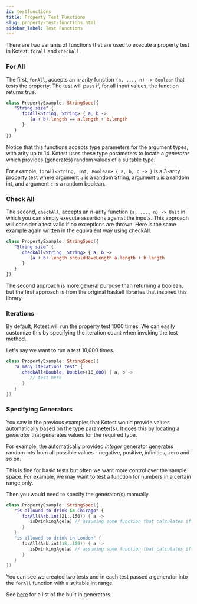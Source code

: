 ```yaml
---
id: testfunctions
title: Property Test Functions
slug: property-test-functions.html
sidebar_label: Test Functions
---
```



There are two variants of functions that are used to execute a property test in Kotest: `forAll` and `checkAll`.

### For All

The first, `forAll`, accepts an n-arity function `(a, ..., n) -> Boolean` that tests the property.
The test will pass if, for all input values, the function returns true.

```kotlin
class PropertyExample: StringSpec({
   "String size" {
      forAll<String, String> { a, b ->
         (a + b).length == a.length + b.length
      }
   }
})
```


Notice that this functions accepts type parameters for the argument types, with arity up to 14.
Kotest uses these type parameters to locate a _generator_ which provides (generates) random values of a suitable type.

For example, `forAll<String, Int, Boolean> { a, b, c -> }` is a 3-arity property test where
argument `a` is a random String, argument `b` is a random int, and argument `c` is a random boolean.



### Check All

The second, `checkAll`, accepts an n-arity function `(a, ..., n) -> Unit` in which you can simply execute assertions against the inputs.
This approach will consider a test valid if no exceptions are thrown.
Here is the same example again written in the equivalent way using checkAll.

```kotlin
class PropertyExample: StringSpec({
   "String size" {
      checkAll<String, String> { a, b ->
         (a + b).length shouldHaveLength a.length + b.length
      }
   }
})
```

The second approach is more general purpose than returning a boolean, but the first approach is from the original
haskell libraries that inspired this library.



### Iterations

By default, Kotest will run the property test 1000 times. We can easily customize this by specifying the iteration count
when invoking the test method.

Let's say we want to run a test 10,000 times.

```kotlin
class PropertyExample: StringSpec({
   "a many iterations test" {
      checkAll<Double, Double>(10_000) { a, b ->
         // test here
      }
   }
})
```




### Specifying Generators

You saw in the previous examples that Kotest would provide values automatically based on the type parameter(s).
It does this by locating a _generator_ that generates values for the required type.

For example, the automatically provided _Integer_ generator generates random ints from all possible values -
negative, positive, infinities, zero and so on.

This is fine for basic tests but often we want more control over the sample space.
For example, we may want to test a function for numbers in a certain range only.

Then you would need to specify the generator(s) manually.

```kotlin
class PropertyExample: StringSpec({
   "is allowed to drink in Chicago" {
      forAll(Arb.int(21..150)) { a ->
         isDrinkingAge(a) // assuming some function that calculates if we're old enough to drink
      }
   }
   "is allowed to drink in London" {
      forAll(Arb.int(18..150)) { a ->
         isDrinkingAge(a) // assuming some function that calculates if we're old enough to drink
      }
   }
})
```

You can see we created two tests and in each test passed a generator into the `forAll` function with a suitable int range.

See [here](gens.md) for a list of the built in generators.
